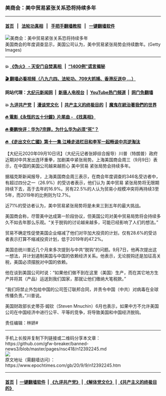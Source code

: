 ### 美商会：美中贸易紧张关系恐将持续多年
------------------------

#### [首页](https://github.com/gfw-breaker/banned-news3/blob/master/README.md) &nbsp;&nbsp;|&nbsp;&nbsp; [法轮功真相](https://github.com/begood0513/basic/blob/master/README.md)  &nbsp;&nbsp;|&nbsp;&nbsp; [手把手翻墙教程](https://github.com/gfw-breaker/guides/wiki)  &nbsp;&nbsp;|&nbsp;&nbsp; [一键翻墙软件](https://github.com/gfw-breaker/nogfw/blob/master/README.md)  



<div><img alt="美商会：美中贸易紧张关系恐将持续多年" class="attachment-djy_600_400 size-djy_600_400 wp-post-image" src="https://i.epochtimes.com/assets/uploads/2018/07/89761e888f497cf2fd1112a04eba514c-600x400.jpg"/>
<div class="caption">
 美国商会的年度调查显示，美国公司认为，美中贸易紧张局势会持续数年。(Getty Images)
</div></div><hr/>

#### 💥 [《伪火》 - 天安门自焚真相 ](http://141.164.51.119:10000/videos/blog/weihuo.html)&nbsp; |&nbsp; [“1400例”谎言揭秘  ](http://141.164.51.119:10000/videos/blog/jiexi1400.html)

#### [ 🎬  翻墙必看视频（八九六四、法轮功、709大抓捕、香港反送中 ...）](https://github.com/gfw-breaker/links/blob/master/banned.md)

#### 网站代理：[大纪元新闻网](http://167.172.10.89:10080/gb/) &nbsp;|&nbsp; [新唐人电视台](http://167.172.10.89:8808/gb/)  &nbsp;|&nbsp; [YouTube热门频道](http://158.247.203.241/youtube.html) &nbsp;|&nbsp; [网门免翻墙](http://158.247.203.241:11000/show.aspx?name=ogHome)

#### 💥 [九评共产党](http://141.164.51.119:10000/videos/res/jiuping/)&nbsp; |&nbsp; [漫谈党文化](http://141.164.51.119:10000/videos/res/mtdwh/)&nbsp; |&nbsp; [共产主义的终极目的](http://141.164.51.119:10000/videos/res/zjmd/)&nbsp; |&nbsp; [魔鬼在統治著我們的世界](http://141.164.51.119:10000/videos/res/TheSpecter/)  

#### [ 🔥  電影《永恆的五十分鐘》片尾曲 - 《找真相》](http://141.164.51.119:10000/videos/news/../legend/index.html)

#### [ 🔥  秦鹏快评：华为7宗罪，为什么华为必须“死”？](http://141.164.51.119:10000/videos/news/qp01.html)

#### [ 🔥  《走出文化亡國》第十一集 江峰走进栏目和李军一起畅谈中共逆淘汰](http://141.164.51.119:10000/videos/news/../res/zcwhwg/index.html)

<div><p>
 【大纪元2020年09月10日讯】（大纪元记者张婷综合报导）川普（特朗普）政府近期对中共发出连环重拳，加剧美中紧张局势。上海美国商会周三（9月9日）表示，在中国的美国公司越来越担心
 <ok href="https://www.epochtimes.com/gb/tag/%E7%BE%8E%E4%B8%AD%E8%B4%B8%E6%98%93.html">
  美中贸易
 </ok>
 紧张局势会持续多年。
</p>
<p>
 据福克斯新闻报导，上海美国商会周三表示，在商会年度调查的346名受访者中，有超过四分之一（26.9%）的受访者表示，他们认为
 <ok href="https://www.epochtimes.com/gb/tag/%E7%BE%8E%E4%B8%AD%E8%B4%B8%E6%98%93.html">
  美中贸易
 </ok>
 紧张局势将无限期持续下去，高于去年的16.9%。另有22.5%的人认为贸易小规模冲突将再持续3至5年，而2019年的比例则为12.7%。
</p>
<p>
 近71%的受访者认为，美中贸易紧张局势将是未来三到五年的最大挑战。
</p>
<p>
 美国商会称，尽管美中达成第一阶段协议，但美国公司对美中贸易局势将会持续多久不如去年那么乐观。“关于脱钩的讨论越来越多，可能已经影响了人们的想法。”
</p>
<p>
 贸易不确定性促使美国企业缩减了他们对华加大投资的计划，仅有28.6%的受访者表示打算不缩减投资计划，低于2019年的47.2%。
</p>
<p>
 美国总统川普近几个月来多次提到与中共“脱钩”的问题。9月7日，他再次提出这一想法，并计划遏制美国与中国的依赖经济关系。他表示，无论脱钩还是加征高关税，美国必须摆脱对中国的依赖。
</p>
<p>
 他在谈到美国公司时说：“如果他们做不到在这里（美国）生产，而在其它地方生产并将其（产品）运送到我们国家，那就让他们缴纳大笔税款。”
</p>
<p>
 “我们将禁止外包给中国的公司签订联邦合同，并责令中国（中共）对病毒在全球传播负责。”川普说。
</p>
<p>
 美国财政部长史蒂芬·姆钦（Steven Mnuchin）6月也表示，如果中方不允许美国公司在中国经济中进行公平、平等的竞争，将导致美国和中国经济脱钩。
</p>
<p>
 责任编辑：林妍#
</p>
</div>
<hr/>
手机上长按并复制下列链接或二维码分享本文章：<br/>
https://github.com/gfw-breaker/banned-news3/blob/master/pages/nsc418/n12392245.md <br/>
<a href='https://github.com/gfw-breaker/banned-news3/blob/master/pages/nsc418/n12392245.md'><img src='https://github.com/gfw-breaker/banned-news3/blob/master/pages/nsc418/n12392245.md.png'/></a> <br/>
原文地址（需翻墙访问）：https://www.epochtimes.com/gb/20/9/9/n12392245.htm


------------------------
#### [首页](https://github.com/gfw-breaker/banned-news3/blob/master/README.md) &nbsp;|&nbsp; [一键翻墙软件](https://github.com/gfw-breaker/nogfw/blob/master/README.md) &nbsp;| [《九评共产党》](https://github.com/gfw-breaker/9ping.md/blob/master/README.md#九评之一评共产党是什么) | [《解体党文化》](https://github.com/gfw-breaker/jtdwh.md/blob/master/README.md) | [《共产主义的终极目的》](https://github.com/gfw-breaker/gczydzjmd.md/blob/master/README.md)


<img src='http://gfw-breaker.win/banned-news3/pages/nsc418/n12392245.md' width='0px' height='0px'/>